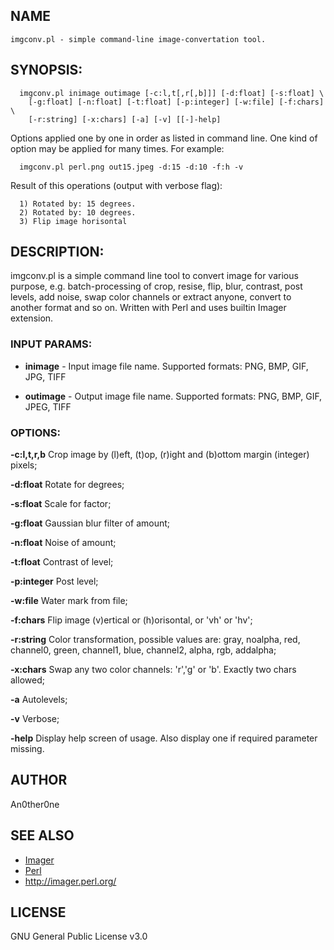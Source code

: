 ## NAME
    imgconv.pl - simple command-line image-convertation tool.

## SYNOPSIS:
      imgconv.pl inimage outimage [-c:l,t[,r[,b]]] [-d:float] [-s:float] \
        [-g:float] [-n:float] [-t:float] [-p:integer] [-w:file] [-f:chars] \
        [-r:string] [-x:chars] [-a] [-v] [[-]-help]

Options applied one by one in order as listed in command line. One kind of option may be applied for many times. For example:

      imgconv.pl perl.png out15.jpeg -d:15 -d:10 -f:h -v

Result of this operations (output with verbose flag):

      1) Rotated by: 15 degrees.
      2) Rotated by: 10 degrees.
      3) Flip image horisontal

## DESCRIPTION:
imgconv.pl is a simple command line tool to convert image for various purpose, e.g. batch-processing of crop, resise, flip, blur, contrast, post levels, add noise, swap color channels or extract anyone, convert to another format and so on. Written with Perl and uses builtin Imager extension.

### INPUT PARAMS:
* __inimage__ - Input image file name. Supported formats: PNG, BMP, GIF, JPG, TIFF

* __outimage__ - Output image file name. Supported formats: PNG, BMP, GIF, JPEG, TIFF

### OPTIONS:
   __-c:l,t,r,b__
    Crop image by (l)eft, (t)op, (r)ight and (b)ottom margin (integer)
    pixels;

   __-d:float__
    Rotate for <float> degrees;

   __-s:float__
    Scale for <float> factor;

   __-g:float__
    Gaussian blur filter of <float> amount;

   __-n:float__
    Noise of <float> amount;

   __-t:float__
    Contrast of <float> level;

   __-p:integer__
    Post level;

   __-w:file__
    Water mark from file;

   __-f:chars__
    Flip image (v)ertical or (h)orisontal, or 'vh' or 'hv';

   __-r:string__
    Color transformation, possible values are: gray, noalpha, red,
    channel0, green, channel1, blue, channel2, alpha, rgb, addalpha;

   __-x:chars__
    Swap any two color channels: 'r','g' or 'b'. Exactly two chars
    allowed;

   __-a__  Autolevels;

   __-v__  Verbose;

   __-help__
    Display help screen of usage. Also display one if required parameter
    missing.

## AUTHOR
   An0ther0ne

## SEE ALSO
* [Imager](https://metacpan.org/pod/Imager)
* [Perl](http://www.perl.org/)
* http://imager.perl.org/

## LICENSE
   GNU General Public License v3.0
